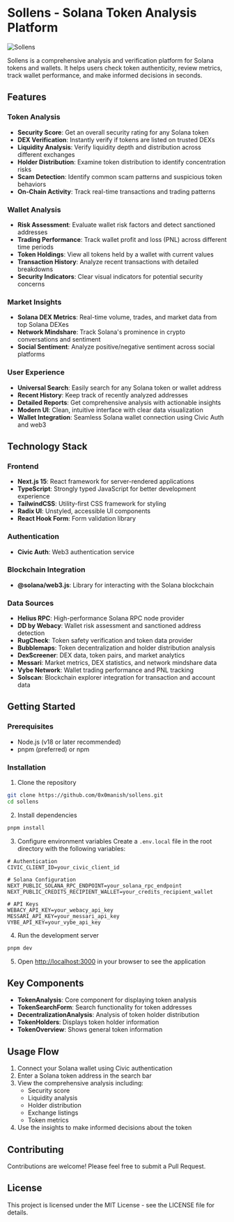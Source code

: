 # Sollens - Solana Token Analysis Platform

![Sollens](https://placehold.co/600x200/1e293b/22c55e?text=Sollens&font=montserrat)

Sollens is a comprehensive analysis and verification platform for Solana tokens and wallets. It helps users check token authenticity, review metrics, track wallet performance, and make informed decisions in seconds.

## Features

### Token Analysis
- **Security Score**: Get an overall security rating for any Solana token
- **DEX Verification**: Instantly verify if tokens are listed on trusted DEXs
- **Liquidity Analysis**: Verify liquidity depth and distribution across different exchanges
- **Holder Distribution**: Examine token distribution to identify concentration risks
- **Scam Detection**: Identify common scam patterns and suspicious token behaviors
- **On-Chain Activity**: Track real-time transactions and trading patterns


### Wallet Analysis
- **Risk Assessment**: Evaluate wallet risk factors and detect sanctioned addresses
- **Trading Performance**: Track wallet profit and loss (PNL) across different time periods
- **Token Holdings**: View all tokens held by a wallet with current values
- **Transaction History**: Analyze recent transactions with detailed breakdowns
- **Security Indicators**: Clear visual indicators for potential security concerns

### Market Insights
- **Solana DEX Metrics**: Real-time volume, trades, and market data from top Solana DEXes
- **Network Mindshare**: Track Solana's prominence in crypto conversations and sentiment
- **Social Sentiment**: Analyze positive/negative sentiment across social platforms

### User Experience
- **Universal Search**: Easily search for any Solana token or wallet address
- **Recent History**: Keep track of recently analyzed addresses
- **Detailed Reports**: Get comprehensive analysis with actionable insights
- **Modern UI**: Clean, intuitive interface with clear data visualization
- **Wallet Integration**: Seamless Solana wallet connection using Civic Auth and web3

## Technology Stack

### Frontend
- **Next.js 15**: React framework for server-rendered applications
- **TypeScript**: Strongly typed JavaScript for better development experience
- **TailwindCSS**: Utility-first CSS framework for styling
- **Radix UI**: Unstyled, accessible UI components
- **React Hook Form**: Form validation library

### Authentication
- **Civic Auth**: Web3 authentication service


### Blockchain Integration
- **@solana/web3.js**: Library for interacting with the Solana blockchain

### Data Sources
- **Helius RPC**: High-performance Solana RPC node provider 
- **DD by Webacy**: Wallet risk assessment and sanctioned address detection
- **RugCheck**: Token safety verification and token data provider
- **Bubblemaps**: Token decentralization and holder distribution analysis
- **DexScreener**: DEX data, token pairs, and market analytics
- **Messari**: Market metrics, DEX statistics, and network mindshare data
- **Vybe Network**: Wallet trading performance and PNL tracking
- **Solscan**: Blockchain explorer integration for transaction and account data

## Getting Started

### Prerequisites
- Node.js (v18 or later recommended)
- pnpm (preferred) or npm

### Installation

1. Clone the repository
```bash
git clone https://github.com/0x0manish/sollens.git
cd sollens
```

2. Install dependencies
```bash
pnpm install
```

3. Configure environment variables
Create a `.env.local` file in the root directory with the following variables:
```
# Authentication
CIVIC_CLIENT_ID=your_civic_client_id

# Solana Configuration
NEXT_PUBLIC_SOLANA_RPC_ENDPOINT=your_solana_rpc_endpoint
NEXT_PUBLIC_CREDITS_RECIPIENT_WALLET=your_credits_recipient_wallet

# API Keys
WEBACY_API_KEY=your_webacy_api_key
MESSARI_API_KEY=your_messari_api_key
VYBE_API_KEY=your_vybe_api_key
```

4. Run the development server
```bash
pnpm dev
```

5. Open [http://localhost:3000](http://localhost:3000) in your browser to see the application

## Key Components

- **TokenAnalysis**: Core component for displaying token analysis
- **TokenSearchForm**: Search functionality for token addresses
- **DecentralizationAnalysis**: Analysis of token holder distribution
- **TokenHolders**: Displays token holder information
- **TokenOverview**: Shows general token information

## Usage Flow

1. Connect your Solana wallet using Civic authentication
2. Enter a Solana token address in the search bar
3. View the comprehensive analysis including:
   - Security score
   - Liquidity analysis
   - Holder distribution
   - Exchange listings
   - Token metrics
4. Use the insights to make informed decisions about the token

## Contributing

Contributions are welcome! Please feel free to submit a Pull Request.

## License

This project is licensed under the MIT License - see the LICENSE file for details.
